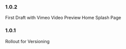 ### 1.0.2 ###

First Draft with Vimeo Video Preview Home Splash Page

### 1.0.1 ###

Rollout for Versioning